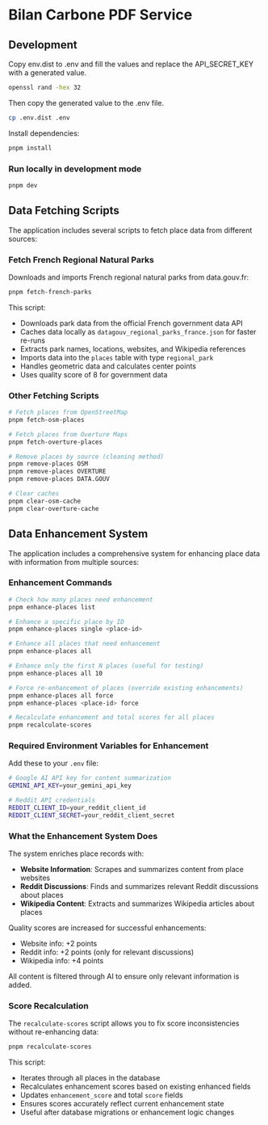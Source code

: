 # Bilan Carbone PDF Service

## Development

Copy env.dist to .env and fill the values and replace the API_SECRET_KEY with a generated value.

```bash
openssl rand -hex 32
```

Then copy the generated value to the .env file.

```bash
cp .env.dist .env
```

Install dependencies:

```bash
pnpm install
```

### Run locally in development mode

```bash
pnpm dev
```

## Data Fetching Scripts

The application includes several scripts to fetch place data from different sources:

### Fetch French Regional Natural Parks

Downloads and imports French regional natural parks from data.gouv.fr:

```bash
pnpm fetch-french-parks
```

This script:
- Downloads park data from the official French government data API
- Caches data locally as `datagouv_regional_parks_france.json` for faster re-runs
- Extracts park names, locations, websites, and Wikipedia references
- Imports data into the `places` table with type `regional_park`
- Handles geometric data and calculates center points
- Uses quality score of 8 for government data

### Other Fetching Scripts

```bash
# Fetch places from OpenStreetMap
pnpm fetch-osm-places

# Fetch places from Overture Maps
pnpm fetch-overture-places

# Remove places by source (cleaning method)
pnpm remove-places OSM
pnpm remove-places OVERTURE
pnpm remove-places DATA.GOUV

# Clear caches
pnpm clear-osm-cache
pnpm clear-overture-cache
```

## Data Enhancement System

The application includes a comprehensive system for enhancing place data with information from multiple sources:

### Enhancement Commands

```bash
# Check how many places need enhancement
pnpm enhance-places list

# Enhance a specific place by ID
pnpm enhance-places single <place-id>

# Enhance all places that need enhancement
pnpm enhance-places all

# Enhance only the first N places (useful for testing)
pnpm enhance-places all 10

# Force re-enhancement of places (override existing enhancements)
pnpm enhance-places all force
pnpm enhance-places <place-id> force

# Recalculate enhancement and total scores for all places
pnpm recalculate-scores
```

### Required Environment Variables for Enhancement

Add these to your `.env` file:

```bash
# Google AI API key for content summarization
GEMINI_API_KEY=your_gemini_api_key

# Reddit API credentials
REDDIT_CLIENT_ID=your_reddit_client_id
REDDIT_CLIENT_SECRET=your_reddit_client_secret
```

### What the Enhancement System Does

The system enriches place records with:

- **Website Information**: Scrapes and summarizes content from place websites
- **Reddit Discussions**: Finds and summarizes relevant Reddit discussions about places
- **Wikipedia Content**: Extracts and summarizes Wikipedia articles about places

Quality scores are increased for successful enhancements:
- Website info: +2 points
- Reddit info: +2 points (only for relevant discussions)
- Wikipedia info: +4 points

All content is filtered through AI to ensure only relevant information is added.

### Score Recalculation

The `recalculate-scores` script allows you to fix score inconsistencies without re-enhancing data:

```bash
pnpm recalculate-scores
```

This script:
- Iterates through all places in the database
- Recalculates enhancement scores based on existing enhanced fields
- Updates `enhancement_score` and total `score` fields
- Ensures scores accurately reflect current enhancement state
- Useful after database migrations or enhancement logic changes
